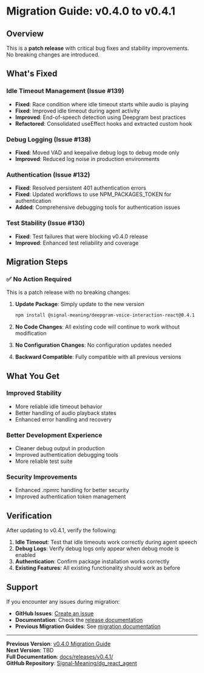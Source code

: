 # Migration Guide: v0.4.0 to v0.4.1

## Overview

This is a **patch release** with critical bug fixes and stability improvements. No breaking changes are introduced.

## What's Fixed

### Idle Timeout Management (Issue #139)
- **Fixed**: Race condition where idle timeout starts while audio is playing
- **Fixed**: Improved idle timeout during agent activity
- **Improved**: End-of-speech detection using Deepgram best practices
- **Refactored**: Consolidated useEffect hooks and extracted custom hook

### Debug Logging (Issue #138)
- **Fixed**: Moved VAD and keepalive debug logs to debug mode only
- **Improved**: Reduced log noise in production environments

### Authentication (Issue #132)
- **Fixed**: Resolved persistent 401 authentication errors
- **Fixed**: Updated workflows to use NPM_PACKAGES_TOKEN for authentication
- **Added**: Comprehensive debugging tools for authentication issues

### Test Stability (Issue #130)
- **Fixed**: Test failures that were blocking v0.4.0 release
- **Improved**: Enhanced test reliability and coverage

## Migration Steps

### ✅ No Action Required

This is a patch release with no breaking changes:

1. **Update Package**: Simply update to the new version
   ```bash
   npm install @signal-meaning/deepgram-voice-interaction-react@0.4.1 --registry https://npm.pkg.github.com
   ```

2. **No Code Changes**: All existing code will continue to work without modification

3. **No Configuration Changes**: No configuration updates needed

4. **Backward Compatible**: Fully compatible with all previous versions

## What You Get

### Improved Stability
- More reliable idle timeout behavior
- Better handling of audio playback states
- Enhanced error handling and recovery

### Better Development Experience
- Cleaner debug output in production
- Improved authentication debugging tools
- More reliable test suite

### Security Improvements
- Enhanced .npmrc handling for better security
- Improved authentication token management

## Verification

After updating to v0.4.1, verify the following:

1. **Idle Timeout**: Test that idle timeouts work correctly during agent speech
2. **Debug Logs**: Verify debug logs only appear when debug mode is enabled
3. **Authentication**: Confirm package installation works correctly
4. **Existing Features**: All existing functionality should work as before

## Support

If you encounter any issues during migration:

- **GitHub Issues**: [Create an issue](https://github.com/Signal-Meaning/dg_react_agent/issues)
- **Documentation**: Check the [release documentation](../README.md)
- **Previous Migration Guides**: See [migration documentation](../../migration/README.md)

---

**Previous Version**: [v0.4.0 Migration Guide](../v0.4.0/MIGRATION.md)  
**Next Version**: TBD  
**Full Documentation**: [docs/releases/v0.4.1/](./)  
**GitHub Repository**: [Signal-Meaning/dg_react_agent](https://github.com/Signal-Meaning/dg_react_agent)
